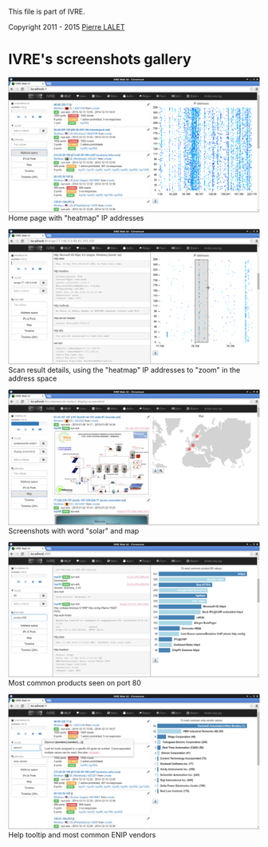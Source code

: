 This file is part of IVRE.

Copyright 2011 - 2015 [Pierre LALET](mailto:pierre.lalet@cea.fr)

# IVRE's screenshots gallery #

![screenshot](screenshots/webui-home-heatmap.png)
Home page with "heatmap" IP addresses

![screenshot](screenshots/webui-details-heatmapzoom.png)
Scan result details, using the "heatmap" IP addresses to "zoom" in the
address space

![screenshot](screenshots/webui-screenshots-solar-world.png)
Screenshots with word "solar" and map

![screenshot](screenshots/webui-topproducts-80.png)
Most common products seen on port 80

![screenshot](screenshots/webui-tooltip-topenipvendors.png)
Help tooltip and most common ENIP vendors
